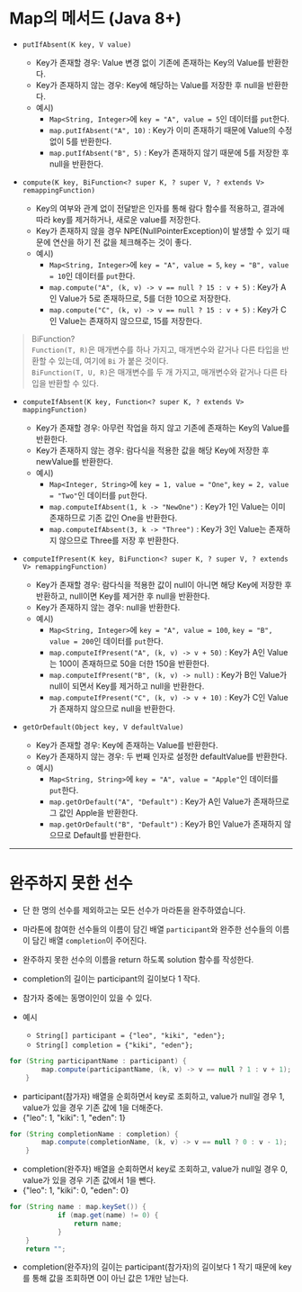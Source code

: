 # Map의 메서드 (Java 8+)
- `putIfAbsent(K key, V value)`
  - Key가 존재할 경우: Value 변경 없이 기존에 존재하는 Key의 Value를 반환한다.
  - Key가 존재하지 않는 경우: Key에 해당하는 Value를 저장한 후 null을 반환한다.
  - 예시)
    - `Map<String, Integer>`에 `key = "A", value = 5`인 데이터를 `put`한다.
    - `map.putIfAbsent("A", 10)` : Key가 이미 존재하기 때문에 Value의 수정 없이 5를 반환한다.
    - `map.putIfAbsent("B", 5)` : Key가 존재하지 않기 때문에 5를 저장한 후 null을 반환한다.


- `compute(K key, BiFunction<? super K, ? super V, ? extends V> remappingFunction)`
  - Key의 여부와 관계 없이 전달받은 인자를 통해 람다 함수를 적용하고, 결과에 따라 key를 제거하거나, 새로운 value를 저장한다.
  - Key가 존재하지 않을 경우 NPE(NullPointerException)이 발생할 수 있기 때문에 연산을 하기 전 값을 체크해주는 것이 좋다.
  - 예시)
    - `Map<String, Integer>`에 `key = "A", value = 5`, `key = "B", value = 10`인 데이터를 `put`한다.
    - `map.compute("A", (k, v) -> v == null ? 15 : v + 5)` : Key가 A인 Value가 5로 존재하므로, 5를 더한 10으로 저장한다.
    - `map.compute("C", (k, v) -> v == null ? 15 : v + 5)` : Key가 C인 Value는 존재하지 않으므로, 15를 저장한다.


> BiFunction?\
`Function(T, R)`은 매개변수를 하나 가지고, 매개변수와 같거나 다른 타입을 반환할 수 있는데, 여기에 `Bi` 가 붙은 것이다.\
`BiFunction(T, U, R)`은 매개변수를 두 개 가지고, 매개변수와 같거나 다른 타입을 반환할 수 있다.
>

- `computeIfAbsent(K key, Function<? super K, ? extends V> mappingFunction)`
  - Key가 존재할 경우: 아무런 작업을 하지 않고 기존에 존재하는 Key의 Value를 반환한다.
  - Key가 존재하지 않는 경우: 람다식을 적용한 값을 해당 Key에 저장한 후 newValue를 반환한다.
  - 예시)
    - `Map<Integer, String>`에 `key = 1, value = "One"`, `key = 2, value = "Two"`인 데이터를 `put`한다.
    - `map.computeIfAbsent(1, k -> "NewOne")` : Key가 1인 Value는 이미 존재하므로 기존 값인 One을 반환한다.
    - `map.computeIfAbsent(3, k -> "Three")` : Key가 3인 Value는 존재하지 않으므로 Three를 저장 후 반환한다.


- `computeIfPresent(K key, BiFunction<? super K, ? super V, ? extends V> remappingFunction)`
  - Key가 존재할 경우: 람다식을 적용한 값이 null이 아니면 해당 Key에 저장한 후 반환하고, null이면 Key를 제거한 후 null을 반환한다.
  - Key가 존재하지 않는 경우: null을 반환한다.
  - 예시)
    - `Map<String, Integer>`에 `key = "A", value = 100`, `key = "B", value = 200`인 데이터를 `put`한다.
    - `map.computeIfPresent("A", (k, v) -> v + 50)` : Key가 A인 Value는 100이 존재하므로 50을 더한 150을 반환한다.
    - `map.computeIfPresent("B", (k, v) -> null)` : Key가 B인 Value가 null이 되면서 Key를 제거하고 null을 반환한다.
    - `map.computeIfPresent("C", (k, v) -> v + 10)` : Key가 C인 Value가 존재하지 않으므로 null을 반환한다.


- `getOrDefault(Object key, V defaultValue)`
  - Key가 존재할 경우: Key에 존재하는 Value를 반환한다.
  - Key가 존재하지 않는 경우: 두 번째 인자로 설정한 defaultValue를 반환한다.
  - 예시)
    - `Map<String, String>`에 `key = "A", value = "Apple"`인 데이터를 `put`한다.
    - `map.getOrDefault("A", "Default")` : Key가 A인 Value가 존재하므로 그 값인 Apple을 반환한다.
    - `map.getOrDefault("B", "Default")` : Key가 B인 Value가 존재하지 않으므로 Default를 반환한다.
---
# 완주하지 못한 선수
- 단 한 명의 선수를 제외하고는 모든 선수가 마라톤을 완주하였습니다.
- 마라톤에 참여한 선수들의 이름이 담긴 배열 `participant`와 완주한 선수들의 이름이 담긴 배열 `completion`이 주어진다.
- 완주하지 못한 선수의 이름을 return 하도록 solution 함수를 작성한다.
- completion의 길이는 participant의 길이보다 1 작다.
- 참가자 중에는 동명이인이 있을 수 있다.

- 예시
  - `String[] participant = {"leo", "kiki", "eden"};`
  - `String[] completion = {"kiki", "eden"};`


```java
for (String participantName : participant) {
        map.compute(participantName, (k, v) -> v == null ? 1 : v + 1);
    }
```
- participant(참가자) 배열을 순회하면서 key로 조회하고, value가 null일 경우 1, value가 있을 경우 기존 값에 1을 더해준다.
- {"leo": 1, "kiki": 1, "eden": 1}

 
```java
for (String completionName : completion) {
        map.compute(completionName, (k, v) -> v == null ? 0 : v - 1);
    }
```
- completion(완주자) 배열을 순회하면서 key로 조회하고, value가 null일 경우 0, value가 있을 경우 기존 값에서 1을 뺀다.
- {"leo": 1, "kiki": 0, "eden": 0}

```java
for (String name : map.keySet()) {
            if (map.get(name) != 0) {
                return name;
            }
    }
    return "";
```
- completion(완주자)의 길이는 participant(참가자)의 길이보다 1 작기 때문에 key를 통해 값을 조회하면 0이 아닌 값은 1개만 남는다. 